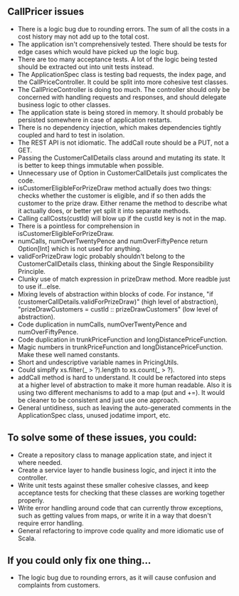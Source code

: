 ## CallPricer issues

- There is a logic bug due to rounding errors. The sum of all the costs in a cost history may not add up to the total cost.
- The application isn't comprehensively tested. There should be tests for edge cases which would have picked up the logic bug.
- There are too many acceptance tests. A lot of the logic being tested should be extracted out into unit tests instead.
- The ApplicationSpec class is testing bad requests, the index page, and the CallPriceController. It could be split into more cohesive test classes.
- The CallPriceController is doing too much. The controller should only be concerned with handling requests and responses, and should delegate business logic to other classes.
- The application state is being stored in memory. It should probably be persisted somewhere in case of application restarts.
- There is no dependency injection, which makes dependencies tightly coupled and hard to test in isolation.
- The REST API is not idiomatic. The addCall route should be a PUT, not a GET.
- Passing the CustomerCallDetails class around and mutating its state. It is better to keep things immutable when possible.
- Unnecessary use of Option in CustomerCallDetails just complicates the code.
- isCustomerEligibleForPrizeDraw method actually does two things: checks whether the customer is eligible, and if so then adds the customer to the prize draw. Either rename the method to describe what it actually does, or better yet split it into separate methods.
- Calling callCosts(custId) will blow up if the custId key is not in the map.
- There is a pointless for comprehension in isCustomerEligibleForPrizeDraw.
- numCalls, numOverTwentyPence and numOverFiftyPence return Option[Int] which is not used for anything.
- validForPrizeDraw logic probably shouldn't belong to the CustomerCallDetails class, thinking about the Single Responsibility Principle.
- Clunky use of match expression in prizeDraw method. More readble just to use if...else.
- Mixing levels of abstraction within blocks of code. For instance, "if (customerCallDetails.validForPrizeDraw)" (high level of abstraction), "prizeDrawCustomers = custId :: prizeDrawCustomers" (low level of abstraction).
- Code duplication in numCalls, numOverTwentyPence and numOverFiftyPence.
- Code duplication in trunkPriceFunction and longDistancePriceFunction.
- Magic numbers in trunkPriceFunction and longDistancePriceFunction. Make these well named constants.
- Short and undescriptive variable names in PricingUtils.
- Could simplfy xs.filter(_ > ?).length to xs.count(_ > ?).
- addCall method is hard to understand. It could be refactored into steps at a higher level of abstraction to make it more human readable. Also it is using two different mechanisms to add to a map (put and +=). It would be cleaner to be consistent and just use one approach.
- General untidiness, such as leaving the auto-generated comments in the ApplicationSpec class, unused jodatime import, etc.


## To solve some of these issues, you could:

- Create a repository class to manage application state, and inject it where needed.
- Create a service layer to handle business logic, and inject it into the controller.
- Write unit tests against these smaller cohesive classes, and keep acceptance tests for checking that these classes are working together properly.
- Write error handling around code that can currently throw exceptions, such as getting values from maps, or write it in a way that doesn't require error handling.
- General refactoring to improve code quality and more idiomatic use of Scala.


## If you could only fix one thing...
- The logic bug due to rounding errors, as it will cause confusion and complaints from customers.
